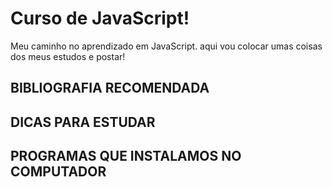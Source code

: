 # Curso de JavaScript!


Meu caminho no aprendizado em JavaScript.
aqui vou colocar umas coisas dos meus estudos e postar!

## BIBLIOGRAFIA RECOMENDADA




## DICAS PARA ESTUDAR

## PROGRAMAS QUE INSTALAMOS NO COMPUTADOR
